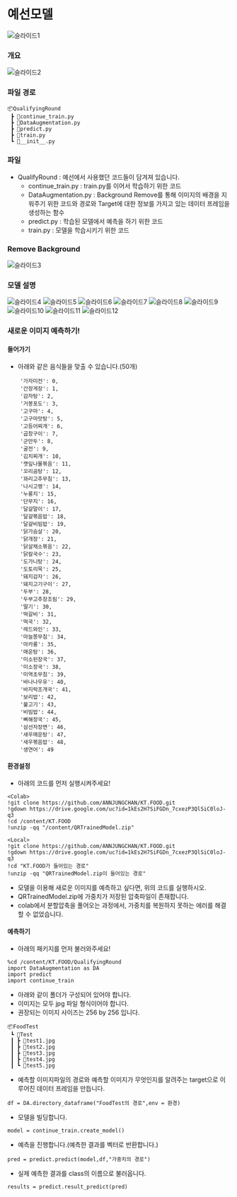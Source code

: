 # 예선모델
![슬라이드1](https://user-images.githubusercontent.com/89781598/193318478-ab62900a-1511-41e4-bc25-91acb6896a8e.JPG)

### 개요
![슬라이드2](https://user-images.githubusercontent.com/89781598/193318547-f69aa137-2fce-484f-8915-3e179ba53972.JPG)

### 파일 경로
```
📦QualifyingRound
 ┣ 📜continue_train.py
 ┣ 📜DataAugmentation.py
 ┣ 📜predict.py
 ┣ 📜train.py
 ┗ 📜__init__.py
```
### 파일
- QualifyRound : 예선에서 사용했던 코드들이 담겨져 있습니다.
    - continue_train.py : train.py를 이어서 학습하기 위한 코드
    - DataAugmentation.py : Background Remove를 통해 이미지의 배경을 지워주기 위한 코드와 경로와 Target에 대한 정보를 가지고 있는 데이터 프레임을 생성하는 함수
    - predict.py : 학습된 모델에서 예측을 하기 위한 코드
    - train.py : 모델을 학습시키기 위한 코드
    
### Remove Background
![슬라이드3](https://user-images.githubusercontent.com/89781598/193321049-9e9f4db0-1c29-410b-992e-dedfa53e4f28.JPG)

### 모델 설명
![슬라이드4](https://user-images.githubusercontent.com/89781598/193321084-504d4e7d-97d5-4a22-adec-e7a47a5330ea.JPG)
![슬라이드5](https://user-images.githubusercontent.com/89781598/193321089-ab63417b-a710-44c6-a50d-16cbcbb9d1c6.JPG)
![슬라이드6](https://user-images.githubusercontent.com/89781598/193321092-89360dde-1766-4e59-b3d9-5cdde9373cc3.JPG)
![슬라이드7](https://user-images.githubusercontent.com/89781598/193321094-eb510c72-a16d-47ea-adb2-b878cb3ab18a.JPG)
![슬라이드8](https://user-images.githubusercontent.com/89781598/193321095-5955f973-6159-4f8a-9251-a2d29aa5198c.JPG)
![슬라이드9](https://user-images.githubusercontent.com/89781598/193321096-8bf95ab5-b213-48fd-b7af-f49a5b11df86.JPG)
![슬라이드10](https://user-images.githubusercontent.com/89781598/193321098-da30f5ab-d47e-42e1-aa1b-c48400ddc59f.JPG)
![슬라이드11](https://user-images.githubusercontent.com/89781598/193321102-eead7132-badc-41c6-921a-405e60c80ac6.JPG)
![슬라이드12](https://user-images.githubusercontent.com/89781598/193321105-1b8b2be4-0780-4829-93b3-f5172ce87648.JPG)

### 새로운 이미지 예측하기!
#### 들어가기
- 아래와 같은 음식들을 맞출 수 있습니다.(50개)
```
    '가자미전': 0,
    '간장게장': 1,
    '감자탕': 2,
    '거봉포도': 3,
    '고구마': 4,
    '고구마맛탕': 5,
    '고등어찌개': 6,
    '곱창구이': 7,
    '군만두': 8,
    '굴전': 9,
    '김치찌개': 10,
    '깻잎나물볶음': 11,
    '꼬리곰탕': 12,
    '꽈리고추무침': 13,
    '나시고랭': 14,
    '누룽지': 15,
    '단무지': 16,
    '달걀말이': 17,
    '달걀볶음밥': 18,
    '달걀비빔밥': 19,
    '닭가슴살': 20,
    '닭개장': 21,
    '닭살채소볶음': 22,
    '닭칼국수': 23,
    '도가니탕': 24,
    '도토리묵': 25,
    '돼지감자': 26,
    '돼지고기구이': 27,
    '두부': 28,
    '두부고추장조림': 29,
    '딸기': 30,
    '떡갈비': 31,
    '떡국': 32,
    '레드와인': 33,
    '마늘쫑무침': 34,
    '마카롱': 35,
    '매운탕': 36,
    '미소된장국': 37,
    '미소장국': 38,
    '미역초무침': 39,
    '바나나우유': 40,
    '바지락조개국': 41,
    '보리밥': 42,
    '불고기': 43,
    '비빔밥': 44,
    '뼈해장국': 45,
    '삼선자장면': 46,
    '새우매운탕': 47,
    '새우볶음밥': 48,
    '생연어': 49
```
#### 환경설정
- 아래의 코드를 먼저 실행시켜주세요!
```
<Colab>
!git clone https://github.com/ANNJUNGCHAN/KT.FOOD.git
!gdown https://drive.google.com/uc?id=1kEs2H7SiFGDn_7cxezP3QlSiC0loJ-q3
!cd /content/KT.FOOD
!unzip -qq "/content/QRTrainedModel.zip"

<Local>
!git clone https://github.com/ANNJUNGCHAN/KT.FOOD.git
!gdown https://drive.google.com/uc?id=1kEs2H7SiFGDn_7cxezP3QlSiC0loJ-q3
!cd "KT.FOOD가 들어있는 경로"
!unzip -qq "QRTrainedModel.zip이 들어있는 경로"
```
- 모델을 이용해 새로운 이미지를 예측하고 싶다면, 위의 코드를 실행하시오.
- QRTrainedModel.zip에 가중치가 저장된 압축파일이 존재합니다.
- colab에서 분할압축을 풀어오는 과정에서, 가중치를 복원하지 못하는 에러를 해결할 수 없었습니다.

#### 예측하기
- 아래의 패키지를 먼저 불러와주세요!
```
%cd /content/KT.FOOD/QualifyingRound
import DataAugmentation as DA
import predict
import continue_train
```
- 아래와 같이 폴더가 구성되어 있어야 합니다.
- 이미지는 모두 jpg 파일 형식이어야 합니다.
- 권장되는 이미지 사이즈는 256 by 256 입니다.
```
📦FoodTest
 ┗ 📂Test
 ┃ ┣ 📜test1.jpg
 ┃ ┣ 📜test2.jpg
 ┃ ┣ 📜test3.jpg
 ┃ ┣ 📜test4.jpg
 ┃ ┗ 📜test5.jpg
```
- 예측할 이미지파일의 경로와 예측할 이미지가 무엇인지를 알려주는 target으로 이루어진 데이터 프레임을 만듭니다.
```
df = DA.directory_dataframe("FoodTest의 경로",env = 환경)
```
- 모델을 빌딩합니다.
```
model = continue_train.create_model()
```
- 예측을 진행합니다.(예측한 결과를 벡터로 반환합니다.)
```
pred = predict.predict(model,df,"가중치의 경로")
```
- 실제 예측한 결과를 class의 이름으로 불러옵니다.
```
results = predict.result_predict(pred)
```
